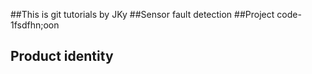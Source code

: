 ##This is git tutorials by JKy
##Sensor fault detection
##Project code-1fsdfhn;oon
## Product identity



